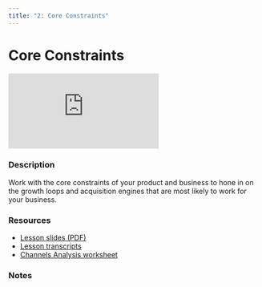 ```yaml
---
title: "2: Core Constraints"
---
```


# Core Constraints

<div class='embed-container'><iframe src='https://player.vimeo.com/video/322702734' frameborder='0' webkitAllowFullScreen mozallowfullscreen allowFullScreen></iframe></div>


### Description

Work with the core constraints of your product and business to hone in on the growth loops and acquisition engines that are most likely to work for your business.

### Resources

- [Lesson slides (PDF)](https://wvww.googledrive.com/file_public_link)
- [Lesson transcripts](https://wvww.googledrive.com/file_public_link)
- [Channels Analysis worksheet](https://wvww.googledrive.com/file_public_link)

### Notes